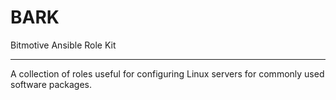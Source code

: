 # BARK
Bitmotive Ansible Role Kit

---

A collection of roles useful for configuring Linux servers for commonly
used software packages.
